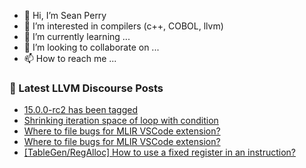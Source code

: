 - 👋 Hi, I’m Sean Perry
- 👀 I’m interested in compilers (c++, COBOL, llvm)
- 🌱 I’m currently learning ...
- 💞️ I’m looking to collaborate on ...
- 📫 How to reach me ...

<!---
s66perry/s66perry is a ✨ special ✨ repository because its `README.md` (this file) appears on your GitHub profile.
You can click the Preview link to take a look at your changes.
--->
### 📕 Latest LLVM Discourse Posts

<!-- DISCOURSE-LLVM:START -->
- [15.0.0-rc2 has been tagged](https://discourse.llvm.org/t/15-0-0-rc2-has-been-tagged/64352#post_13)
- [Shrinking iteration space of loop with condition](https://discourse.llvm.org/t/shrinking-iteration-space-of-loop-with-condition/64538#post_4)
- [Where to file bugs for MLIR VSCode extension?](https://discourse.llvm.org/t/where-to-file-bugs-for-mlir-vscode-extension/64605#post_2)
- [Where to file bugs for MLIR VSCode extension?](https://discourse.llvm.org/t/where-to-file-bugs-for-mlir-vscode-extension/64605#post_1)
- [[TableGen/RegAlloc] How to use a fixed register in an instruction?](https://discourse.llvm.org/t/tablegen-regalloc-how-to-use-a-fixed-register-in-an-instruction/64405#post_6)
<!-- DISCOURSE-LLVM:END -->

